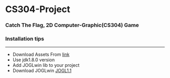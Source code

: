# CS304-Project
<h3> Catch The Flag, 2D Computer-Graphic(CS304) Game </h3>
<h3> Installation tips </h3>
<hr>
<ul>
  <li> Download Assets From <a href="https://drive.google.com/file/d/1gRxplE7BKYwzJ-e0LcqGAGUq_LC0ZXXC/view?usp=share_link"> link </a>
  <li> Use jdk1.8.0 version</li>
  <li> Add JOGLwin lib to your project</li>
  <li> Download JOGLwin <a href="https://drive.google.com/file/d/11owsJzqaadeIEylKimC4YWGO3c6TDMRL/view?usp=sharing"> JOGL1.1 </a> </li>
</ul>

